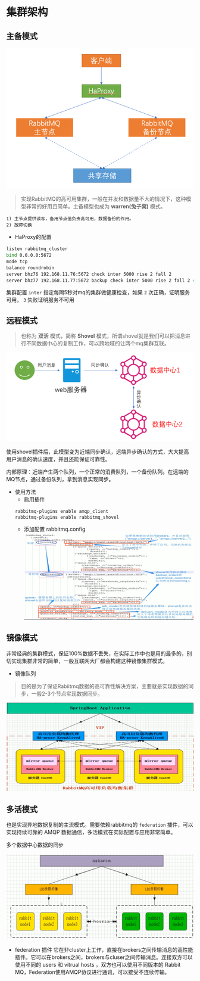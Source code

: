 # 集群架构
## 主备模式
![](./imgs/1.png)

> 实现RabbitMQ的高可用集群，一般在并发和数据量不大的情况下，这种模型非常的好用且简单。主备模型也成为 **warren(兔子窝)** 模式。
```
1) 主节点提供读写，备用节点值负责高可用，数据备份的作用。
2) 故障切换
```

+ HaProxy的配置
```sh
listen rabbitmq_cluster
bind 0.0.0.0:5672
mode tcp 
balance roundrobin
server bhz76 192.168.11.76:5672 check inter 5000 rise 2 fall 2
server bhz77 192.168.11.77:5672 backup check inter 5000 rise 2 fall 2 #备用节点
```
集群配置 `inter` 指定每隔5秒对mq的集群做健康检查，如果 `2` 次正确，证明服务可用， `3` 失败证明服务不可用

## 远程模式
> 也称为 **双活** 模式，简称 **Shovel** 模式，所谓shovel就是我们可以把消息进行不同数据中心的复制工作，可以跨地域的让两个mq集群互联。

![](./imgs/2.png)

使用shovel插件后，此模型变为近端同步确认，远端异步确认的方式，大大提高用户消息的确认速度，并且还能保证可靠性。

内部原理：近端产生两个队列，一个正常的消费队列，一个备份队列。在远端的MQ节点，通过备份队列，拿到消息实现同步。

+ 使用方法
    - 启用插件
    ```
    rabbitmq-plugins enable amqp_client
    rabbitmq-plugins enable rabbitmq_shovel
    ```
    - 添加配置 rabbitmq.config
    ![](./imgs/3.png)
    
## 镜像模式
非常经典的集群模式，保证100%数据不丢失，在实际工作中也是用的最多的，别切实现集群非常的简单，一般互联网大厂都会构建这种镜像集群模式。

+ 镜像队列
> 目的是为了保证Rabiitmq数据的高可靠性解决方案，主要就是实现数据的同步，一般2-3个节点实现数据同步。

![](./imgs/4.png)

## 多活模式
也是实现异地数据复制的主流模式。需要依赖rabbitmq的 `federation` 插件，可以实现持续可靠的 AMQP 数据通信，多活模式在实际配置与应用非常简单。

多个数据中心数据的同步

![](./imgs/5.png)

+ federation 插件
它在非cluster上工作，直接在brokers之间传输消息的高性能插件。它可以在brokers之间，brokers与cluser之间传输消息。连接双方可以
使用不同的 users 和 vitrual hosts ，双方也可以使用不同版本的 Rabbit MQ，Federation使用AMQP协议进行通讯，可以接受不连续传输。

